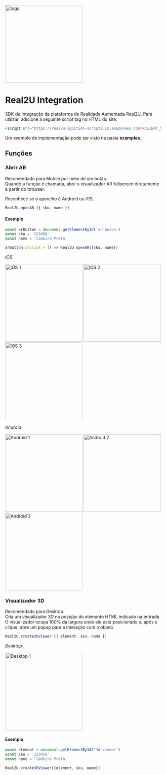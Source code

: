 <img src="https://scripts-ignition.real2u.com.br/real2u-integration/logo.png" title="logo" width="250"/>  

# Real2U Integration  

SDK de integração da plataforma de Realidade Aumentada Real2U.
Para utilizar, adicione a seguinte script tag no HTML do site:

```html
<script src="https://real2u-ignition-scripts.s3.amazonaws.com/<CLIENT_SLUG>/script.js"></script>
```

Um exemplo de implementação pode ser visto na pasta **examples**.  

## Funções

### Abrir AR  
Recomendado para Mobile por meio de um botão.  
Quando a função é chamada, abre o visualizador AR fullscreen diretamente a partir do browser.

Reconhece se o aparelho é Android ou iOS.
```javascript
Real2U.openAR ({ sku, name }) 
```

#### Exemplo  
```javascript
const arButton = document.getElementById('ar-buton')
const sku = '123456'
const name = 'Cadeira Preta'

arButton.onclick = () => Real2U.openAR({sku, name})
```

*iOS*

<img src="https://scripts-ignition.real2u.com.br/real2u-integration/ios-1.png" title="iOS 1" width="250"/>  
<img src="https://scripts-ignition.real2u.com.br/real2u-integration/ios-2.png" title="iOS 2" width="250"/>  
<img src="https://scripts-ignition.real2u.com.br/real2u-integration/ios-3.png" title="iOS 3" width="250"/>  

*Android*

<img src="https://scripts-ignition.real2u.com.br/real2u-integration/android-1.png" title="Android 1" width="250"/>  
<img src="https://scripts-ignition.real2u.com.br/real2u-integration/android-2.png" title="Android 2" width="250"/>  
<img src="https://scripts-ignition.real2u.com.br/real2u-integration/android-3.png" title="Android 3" width="250"/>  

### Visualizador 3D 
Recomendado para Desktop.  
Cria um visualizador 3D na posição do elemento HTML indicado na entrada. O visualizador ocupa 100% da largura onde ele está posicionado e, após o clique, abre um popup para a interação com o objeto.

```javascript
Real2U.create3DViewer ({ element, sku, name })
```

*Desktop*

<img src="https://scripts-ignition.real2u.com.br/real2u-integration/desktop-1.png" title="Desktop 1" width="250"/>  

#### Exemplo  
```javascript
const element = document.getElementById('3d-viewer')
const sku = '123456'
const name = 'Cadeira Preta'

Real2U.create3DViewer({element, sku, name})
```